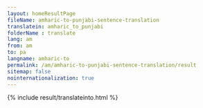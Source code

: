 ```yaml
---
layout: homeResultPage
fileName: amharic-to-punjabi-sentence-translation
translatein: amharic_to_punjabi
folderName : translate
lang: am
from: am
to: pa
langname: amharic-to
permalink: /am/amharic-to-punjabi-sentence-translation/result
sitemap: false
nointernationalization: true
---
```

{% include result/translateinto.html %}

<script src="/js/result/translation.js" data-foldername="{{page.folderName}}" data-lang="{{page.lang}}"></script>
